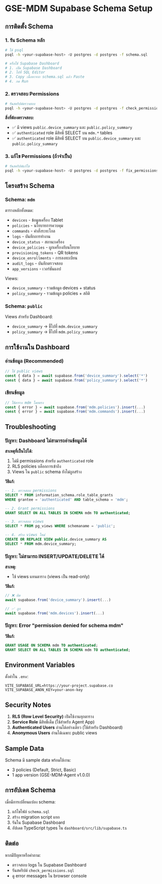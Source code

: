 # GSE-MDM Supabase Schema Setup

## การติดตั้ง Schema

### 1. รัน Schema หลัก
```bash
# ใช้ psql
psql -h <your-supabase-host> -U postgres -d postgres -f schema.sql

# หรือใช้ Supabase Dashboard
# 1. เปิด Supabase Dashboard
# 2. ไปที่ SQL Editor
# 3. Copy เนื้อหาจาก schema.sql แล้ว Paste
# 4. กด Run
```

### 2. ตรวจสอบ Permissions
```bash
# รันสคริปต์ตรวจสอบ
psql -h <your-supabase-host> -U postgres -d postgres -f check_permissions.sql
```

**สิ่งที่ต้องตรวจสอบ:**
- ✅ มี views `public.device_summary` และ `public.policy_summary`
- ✅ `authenticated` role มีสิทธิ์ SELECT บน `mdm.*` tables
- ✅ `authenticated` role มีสิทธิ์ SELECT บน `public.device_summary` และ `public.policy_summary`

### 3. แก้ไข Permissions (ถ้าจำเป็น)
```bash
# รันสคริปต์แก้ไข
psql -h <your-supabase-host> -U postgres -d postgres -f fix_permissions.sql
```

## โครงสร้าง Schema

### Schema: `mdm`
ตารางหลักทั้งหมด:
- `devices` - ข้อมูลเครื่อง Tablet
- `policies` - นโยบายการควบคุม
- `commands` - คำสั่งระยะไกล
- `logs` - บันทึกการทำงาน
- `device_status` - สถานะเครื่อง
- `device_policies` - ผูกเครื่องกับนโยบาย
- `provisioning_tokens` - QR tokens
- `device_enrollments` - การลงทะเบียน
- `audit_logs` - บันทึกตรวจสอบ
- `app_versions` - เวอร์ชันแอป

Views:
- `device_summary` - รวมข้อมูล devices + status
- `policy_summary` - รวมข้อมูล policies + สถิติ

### Schema: `public`
Views สำหรับ Dashboard:
- `device_summary` → ชี้ไปที่ `mdm.device_summary`
- `policy_summary` → ชี้ไปที่ `mdm.policy_summary`

## การใช้งานใน Dashboard

### อ่านข้อมูล (Recommended)
```typescript
// ใช้ public views
const { data } = await supabase.from('device_summary').select('*')
const { data } = await supabase.from('policy_summary').select('*')
```

### เขียนข้อมูล
```typescript
// ใช้ตาราง mdm โดยตรง
const { error } = await supabase.from('mdm.policies').insert(...)
const { error } = await supabase.from('mdm.commands').insert(...)
```

## Troubleshooting

### ปัญหา: Dashboard ไม่สามารถอ่านข้อมูลได้

**สาเหตุที่เป็นไปได้:**
1. ไม่มี permissions สำหรับ `authenticated` role
2. RLS policies บล็อกการเข้าถึง
3. Views ใน `public` schema ยังไม่ถูกสร้าง

**วิธีแก้:**
```sql
-- 1. ตรวจสอบ permissions
SELECT * FROM information_schema.role_table_grants
WHERE grantee = 'authenticated' AND table_schema = 'mdm';

-- 2. Grant permissions
GRANT SELECT ON ALL TABLES IN SCHEMA mdm TO authenticated;

-- 3. ตรวจสอบ views
SELECT * FROM pg_views WHERE schemaname = 'public';

-- 4. สร้าง views ใหม่
CREATE OR REPLACE VIEW public.device_summary AS
SELECT * FROM mdm.device_summary;
```

### ปัญหา: ไม่สามารถ INSERT/UPDATE/DELETE ได้

**สาเหตุ:**
- ใช้ views แทนตาราง (views เป็น read-only)

**วิธีแก้:**
```typescript
// ❌ ผิด
await supabase.from('device_summary').insert(...)

// ✅ ถูก
await supabase.from('mdm.devices').insert(...)
```

### ปัญหา: Error "permission denied for schema mdm"

**วิธีแก้:**
```sql
GRANT USAGE ON SCHEMA mdm TO authenticated;
GRANT SELECT ON ALL TABLES IN SCHEMA mdm TO authenticated;
```

## Environment Variables

ตั้งค่าใน `.env`:
```env
VITE_SUPABASE_URL=https://your-project.supabase.co
VITE_SUPABASE_ANON_KEY=your-anon-key
```

## Security Notes

1. **RLS (Row Level Security)** เปิดใช้งานทุกตาราง
2. **Service Role** มีสิทธิ์เต็ม (ใช้สำหรับ Agent App)
3. **Authenticated Users** อ่านได้อย่างเดียว (ใช้สำหรับ Dashboard)
4. **Anonymous Users** อ่านได้เฉพาะ public views

## Sample Data

Schema มี sample data พร้อมใช้งาน:
- 3 policies (Default, Strict, Basic)
- 1 app version (GSE-MDM-Agent v1.0.0)

## การอัปเดต Schema

เมื่อมีการเปลี่ยนแปลง schema:

1. แก้ไขไฟล์ `schema.sql`
2. สร้าง migration script แยก
3. รันใน Supabase Dashboard
4. อัปเดต TypeScript types ใน `dashboard/src/lib/supabase.ts`

## ติดต่อ

หากมีปัญหาหรือคำถาม:
- ตรวจสอบ logs ใน Supabase Dashboard
- รันสคริปต์ `check_permissions.sql`
- ดู error messages ใน browser console

